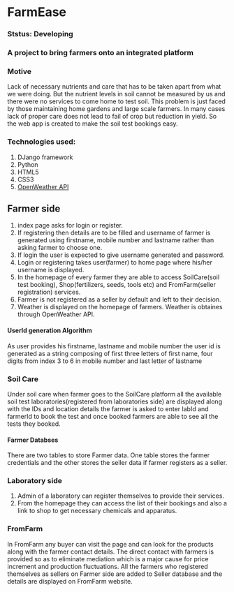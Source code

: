 # FarmEase

### Ststus: Developing

### A project to bring farmers onto an integrated platform 

### Motive

Lack of necessary nutrients and care that has to be taken apart from what we were doing. But the nutrient levels in soil cannot be measured by us and there were no services to come home to test soil. This problem is just faced by those maintaining home gardens and large scale farmers. In many cases lack of proper care does not lead to fail of crop but reduction in yield. So the web app is created to make the soil test bookings easy.

### Technologies used:
1. DJango framework
2. Python 
3. HTML5
4. CSS3
5. <a href="https://openweathermap.org/api">OpenWeather API</a>

## Farmer side

1. index page asks for login or register.
2. If registering then details are to be filled and username of farmer is generated using firstname, mobile number and lastname rather than asking farmer to choose one.
3. If login the user is expected to give username generated and password.
4. Login or registering takes user(farmer) to home page where his/her username is displayed.
5. In the homepage of every farmer they are able to access SoilCare(soil test booking), Shop(fertilizers, seeds, tools etc) and FromFarm(seller registration) services.
6. Farmer is not registered as a seller by default and left to their decision. 
7. Weather is displayed on the homepage of farmers. Weather is obtaines through OpenWeather API.

#### UserId generation Algorithm
As user provides his firstname, lastname and mobile number the user id is generated as a string composing of first three letters of first name, four digits from index 3 to 6 in mobile number and last letter of lastname 

### Soil Care

Under soil care when farmer goes to the SoilCare platform all the available soil test laboratories(registered from laboratories side) are displayed along with the IDs and location details the farmer is asked to enter labId and farmerId to book the test and once booked farmers are able to see all the tests they booked. 

#### Farmer Databses 
There are two tables to store Farmer data. One table stores the farmer credentials and the other stores the seller data if farmer registers as a seller.

### Laboratory side

1. Admin of a laboratory can register themselves to provide their services.
2. From the homepage they can access the list of their bookings and also a link to shop to get necessary chemicals and apparatus.

### FromFarm

In FromFarm any buyer can visit the page and can look for the products along with the farmer contact details. The direct contact with farmers is provided so as to eliminate mediation which is a major cause for price increment and production fluctuations. All the farmers who registered themselves as sellers on Farmer side are added to Seller database and the details are displayed on FromFarm website.
